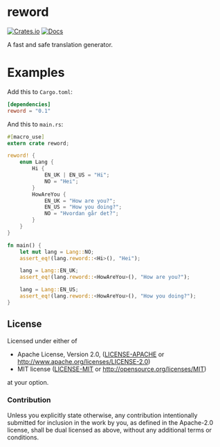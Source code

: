 # reword

[![Crates.io](https://img.shields.io/crates/v/reword.svg)](https://crates.io/crates/reword)
[![Docs](https://docs.rs/reword/badge.svg)](https://docs.rs/reword)

A fast and safe translation generator.

# Examples

Add this to `Cargo.toml`:

```toml
[dependencies]
reword = "0.1"
```

And this to `main.rs`:

```rust
#[macro_use]
extern crate reword;

reword! {
    enum Lang {
        Hi {
            EN_UK | EN_US = "Hi";
            NO = "Hei";
        }
        HowAreYou {
            EN_UK = "How are you?";
            EN_US = "How you doing?";
            NO = "Hvordan går det?";
        }
    }
}

fn main() {
    let mut lang = Lang::NO;
    assert_eq!(lang.reword::<Hi>(), "Hei");

    lang = Lang::EN_UK;
    assert_eq!(lang.reword::<HowAreYou>(), "How are you?");

    lang = Lang::EN_US;
    assert_eq!(lang.reword::<HowAreYou>(), "How you doing?");
}
```

## License

Licensed under either of

 * Apache License, Version 2.0, ([LICENSE-APACHE](LICENSE-APACHE) or http://www.apache.org/licenses/LICENSE-2.0)
 * MIT license ([LICENSE-MIT](LICENSE-MIT) or http://opensource.org/licenses/MIT)

at your option.

### Contribution

Unless you explicitly state otherwise, any contribution intentionally submitted
for inclusion in the work by you, as defined in the Apache-2.0 license, shall be dual licensed as above, without any
additional terms or conditions.
